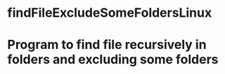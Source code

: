 # findFileExcludeSomeFoldersLinux
# Program to find file recursively in folders and excluding some folders
